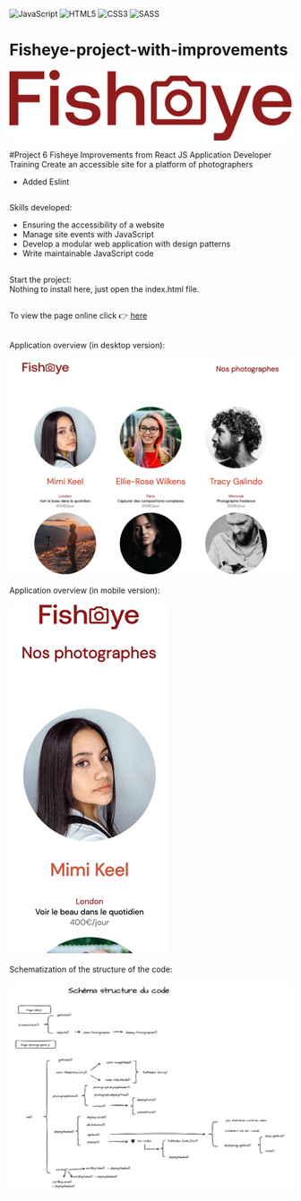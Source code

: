 ![JavaScript](https://img.shields.io/badge/javascript-%23323330.svg?style=for-the-badge&logo=javascript&logoColor=%23F7DF1E)
![HTML5](https://img.shields.io/badge/html5-%23E34F26.svg?style=for-the-badge&logo=html5&logoColor=white)
![CSS3](https://img.shields.io/badge/css3-%231572B6.svg?style=for-the-badge&logo=css3&logoColor=white)
![SASS](https://img.shields.io/badge/Sass-CC6699?style=for-the-badge&logo=sass&logoColor=white)
# Fisheye-project-with-improvements
![LOGO](./assets/images/logo.png)

#Project 6 Fisheye Improvements from React JS Application Developer Training
Create an accessible site for a platform of photographers<br/>
- Added Eslint<br/>
##
Skills developed:
- Ensuring the accessibility of a website
- Manage site events with JavaScript
- Develop a modular web application with design patterns
- Write maintainable JavaScript code
##
Start the project:<br/>
Nothing to install here, just open the index.html file.
##
To view the page online click  :point_right: [here]( https://cla31.github.io/Fisheye-project-with-improvements/)
##
Application overview  (in desktop version):
<br/>
<br/>
![DESKTOP-VERSION](./desktop-version.png)
<br/>
<br/>
Application overview (in mobile version):
<br/>
<br/>
![MOBILE-VERSION](./mobile-version.png)
<br/>
<br/>
Schematization of the structure of the code:
<br/>
<br/>
![SCHEMA-CODE](./Schema-structure-code-P6.png)
